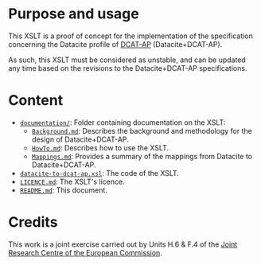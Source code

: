 # Purpose and usage

This XSLT is a proof of concept for the implementation of the specification concerning the Datacite profile of [DCAT-AP](https://joinup.ec.europa.eu/node/63567/) (Datacite+DCAT-AP).
    
As such, this XSLT must be considered as unstable, and can be updated any time based on the revisions to the Datacite+DCAT-AP specifications.

# Content

* [`documentation/`](./documentation/): Folder containing documentation on the XSLT:
    * [`Background.md`](./documentation/Background.md): Describes the background and methodology for the design of Datacite+DCAT-AP.
    * [`HowTo.md`](./documentation/HowTo.md): Describes how to use the XSLT.
    * [`Mappings.md`](./documentation/Mappings.md): Provides a summary of the mappings from Datacite to Datacite+DCAT-AP.
* [`datacite-to-dcat-ap.xsl`](./datacite-to-dcat-ap.xsl): The code of the XSLT.
* [`LICENCE.md`](./LICENCE.md): The XSLT's licence.
* [`README.md`](./README.md): This document. 
  
#  Credits
  
This work is a joint exercise carried out by Units H.6 &amp; F.4 of the <a href="https://ec.europa.eu/jrc/">Joint Research Centre of the European Commission</a>.
